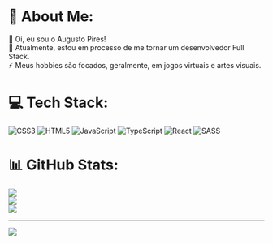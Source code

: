 # 💫 About Me:
💬 Oi, eu sou o Augusto Pires!<br>🌱 Atualmente, estou em processo de me tornar um desenvolvedor Full Stack.<br>⚡ Meus hobbies são focados, geralmente, em jogos virtuais e artes visuais.


# 💻 Tech Stack:
![CSS3](https://img.shields.io/badge/css3-%231572B6.svg?style=for-the-badge&logo=css3&logoColor=white) ![HTML5](https://img.shields.io/badge/html5-%23E34F26.svg?style=for-the-badge&logo=html5&logoColor=white) ![JavaScript](https://img.shields.io/badge/javascript-%23323330.svg?style=for-the-badge&logo=javascript&logoColor=%23F7DF1E) ![TypeScript](https://img.shields.io/badge/typescript-%23007ACC.svg?style=for-the-badge&logo=typescript&logoColor=white) ![React](https://img.shields.io/badge/react-%2320232a.svg?style=for-the-badge&logo=react&logoColor=%2361DAFB) ![SASS](https://img.shields.io/badge/SASS-hotpink.svg?style=for-the-badge&logo=SASS&logoColor=white)
# 📊 GitHub Stats:
![](https://github-readme-stats.vercel.app/api?username=augustop01&theme=dark&hide_border=false&include_all_commits=false&count_private=false)<br/>
![](https://github-readme-streak-stats.herokuapp.com/?user=augustop01&theme=dark&hide_border=false)<br/>
![](https://github-readme-stats.vercel.app/api/top-langs/?username=augustop01&theme=dark&hide_border=false&include_all_commits=false&count_private=false&layout=compact)

---
[![](https://visitcount.itsvg.in/api?id=augustop01&icon=0&color=9)](https://visitcount.itsvg.in)

<!-- Proudly created with GPRM ( https://gprm.itsvg.in ) -->
